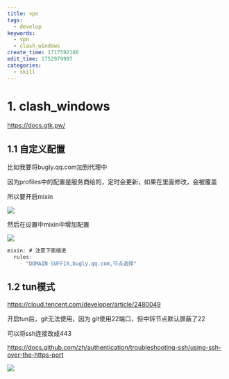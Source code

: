```yaml
---
title: vpn
tags:
  - develop
keywords:
  - vpn
  - clash_windows
create_time: 1717592186
edit_time: 1752979997
categories:
  - skill
---
```



# 1. clash_windows

https://docs.gtk.pw/

## 1.1 自定义配置

比如我要将bugly.qq.com加到代理中

因为profiles中的配置是服务商给的，定时会更新，如果在里面修改，会被覆盖

所以要开启mixin

<img src="/assets/S5BIbtMHqoqBikx3qbEcjo6XnSJ.png" src-width="780" class="markdown-img m-auto" src-height="464" align="center"/>

然后在设置中mixin中增加配置

<img src="/assets/DHgAbIMSFo3jM8xbqgKch2cQnub.png" src-width="899" class="markdown-img m-auto" src-height="472" align="center"/>

```ts
mixin: # 注意下面缩进
  rules:
    - "DOMAIN-SUFFIX,bugly.qq.com,节点选择"
```

## 1.2 tun模式

https://cloud.tencent.com/developer/article/2480049

开启tun后，git无法使用，因为 git使用22端口，但中转节点默认屏蔽了22

可以将ssh连接改成443

https://docs.github.com/zh/authentication/troubleshooting-ssh/using-ssh-over-the-https-port

<img src="/assets/RqtKbL2QXoOFPFxHaVscGGJcn6f.png" src-width="1356" class="markdown-img m-auto" src-height="436" align="center"/>

